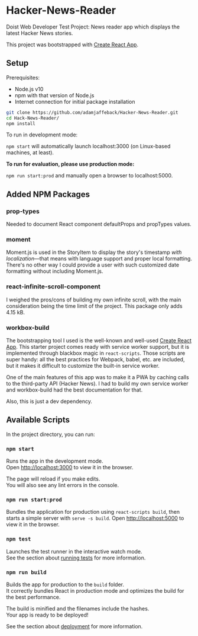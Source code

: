# Hacker-News-Reader
Doist Web Developer Test Project: News reader app which displays the latest Hacker News stories.

This project was bootstrapped with [Create React App](https://github.com/facebook/create-react-app).

## Setup

Prerequisites:
- Node.js v10
- npm with that version of Node.js
- Internet connection for initial package installation

```bash
git clone https://github.com/adamjaffeback/Hacker-News-Reader.git
cd Hack-News-Reader/
npm install
```

To run in development mode:

`npm start` will automatically launch localhost:3000 (on Linux-based machines, at least).

**To run for evaluation, please use production mode:**

`npm run start:prod` and manually open a browser to localhost:5000.

## Added NPM Packages

### prop-types

Needed to document React component defaultProps and propTypes values.

### moment

Moment.js is used in the StoryItem to display the story's timestamp *with localization*—that means with language support and proper local formatting. There's no other way I could provide a user with such customized date formatting without including Moment.js.

### react-infinite-scroll-component

I weighed the pros/cons of building my own infinite scroll, with the main consideration being the time limit of the project. This package only adds 4.15 kB.

### workbox-build

The bootstrapping tool I used is the well-known and well-used [Create React App](https://github.com/facebook/create-react-app). This starter project comes ready with service worker support, but it is implemented through blackbox magic in `react-scripts`. Those scripts are super handy: all the best practices for Webpack, babel, etc. are included, but it makes it difficult to customize the built-in service worker.

One of the main features of this app was to make it a PWA by caching calls to the third-party API (Hacker News). I had to build my own service worker and workbox-build had the best documentation for that.

Also, this is just a dev dependency.

## Available Scripts

In the project directory, you can run:

### `npm start`

Runs the app in the development mode.<br>
Open [http://localhost:3000](http://localhost:3000) to view it in the browser.

The page will reload if you make edits.<br>
You will also see any lint errors in the console.

### `npm run start:prod`

Bundles the application for production using `react-scripts build`, then starts a simple server with `serve -s build`. Open [http://localhost:5000](http://localhost:5000) to view it in the browser.

### `npm test`

Launches the test runner in the interactive watch mode.<br>
See the section about [running tests](https://facebook.github.io/create-react-app/docs/running-tests) for more information.

### `npm run build`

Builds the app for production to the `build` folder.<br>
It correctly bundles React in production mode and optimizes the build for the best performance.

The build is minified and the filenames include the hashes.<br>
Your app is ready to be deployed!

See the section about [deployment](https://facebook.github.io/create-react-app/docs/deployment) for more information.
